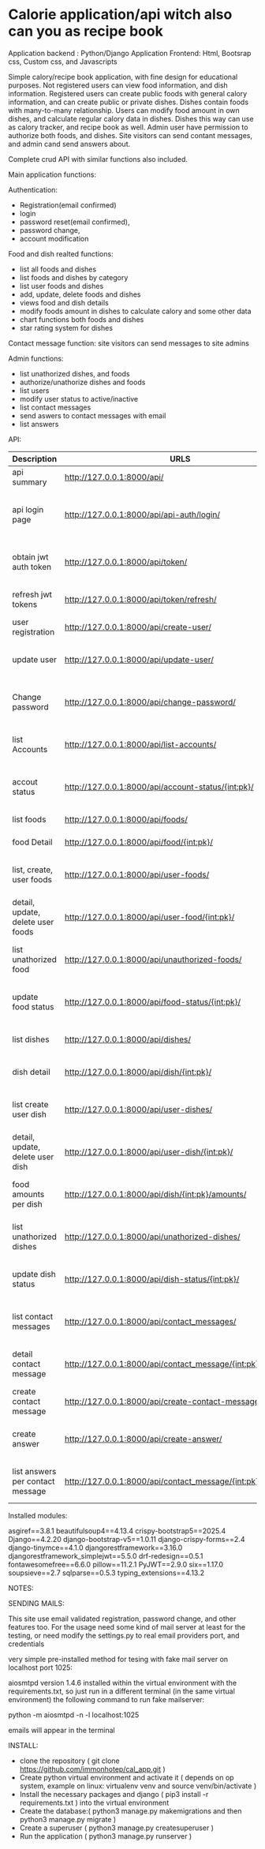 # Calorie application/api witch also can you as recipe book

Application backend : Python/Django
Application Frontend: Html, Bootsrap css, Custom css, and Javascripts 

Simple calory/recipe book application, with fine design for educational purposes. 
Not registered users can view food information, and dish information.
Registered users can create public foods with general calory information, and can create public or private dishes. Dishes contain foods with many-to-many relationship. Users can modify food amount in own dishes, and calculate regular calory data in dishes.
Dishes this way can use as calory tracker, and recipe book as well.
Admin user have permission to authorize both foods, and dishes.
Site visitors can send contant messages, and admin cand send answers about.

Complete crud API with similar functions also included.

Main application functions:

Authentication:

- Registration(email confirmed)
- login
- password reset(email confirmed),
- password change,
- account modification

Food and dish realted functions:

- list all foods and dishes 
- list foods and dishes by category
- list user foods and dishes
- add, update, delete foods and dishes
- views food and dish details
- modify foods amount in dishes to calculate calory and some other data
- chart functions both foods and dishes
- star rating system for dishes

Contact message function:
site visitors can send messages to site admins

Admin functions:

- list unathorized dishes, and foods
- authorize/unathorize dishes and foods 
- list users 
- modify user status to active/inactive
- list contact messages
- send aswers to contact messages with email
- list answers 


API:


| Description                         | URLS                                                        | METHODS                          |  PERMISSIONS                                    |
| ----------------------------------- | ----------------------------------------------------------- | -------------------------------- | ----------------------------------------------- |
| api summary                         | http://127.0.0.1:8000/api/                                  | GET, OPTIONS                     | for anybody                                     |
| api login page                      | http://127.0.0.1:8000/api/api-auth/login/                   | GET, POST, PUT, HEAD, OPTIONS    | for anybody, user and password will require     |
| obtain jwt auth token               | http://127.0.0.1:8000/api/token/                            | POST, OPTIONS                    | for anybody, user and password will require     |
| refresh jwt tokens                  | http://127.0.0.1:8000/api/token/refresh/                    | POST, OPTIONS                    | for anybody, refress token will require         |
| user registration                   | http://127.0.0.1:8000/api/create-user/                      | POST, OPTIONS                    | for anybody                                     |
| update user                         | http://127.0.0.1:8000/api/update-user/                      | GET, OPTIONS, PUT                | authenticated users, token or session required  |
| Change password                     | http://127.0.0.1:8000/api/change-password/                  | PUT, OPTIONS                     | authenticated users, token or session required  |
| list Accounts                       | http://127.0.0.1:8000/api/list-accounts/                    | GET, OPTIONS                     | admin only, token or session required           |
| accout status                       | http://127.0.0.1:8000/api/account-status/{int:pk}/          | GET, OPTIONS, PUT                | admin only, token or session required           |
| list foods                          | http://127.0.0.1:8000/api/foods/                            | GET, OPTIONS                     | for anybody                                     |
| food Detail                         | http://127.0.0.1:8000/api/food/{int:pk}/                    | GET, OPTIONS                     | for anybody                                     |
| list, create, user foods            | http://127.0.0.1:8000/api/user-foods/                       | POST, GET, OPTIONS               | authenticated users, token or session required  |
| detail, update, delete user foods   | http://127.0.0.1:8000/api/user-food/{int:pk}/               | DELETE, PUT, GET, OPTIONS        | authenticated users, token or session required  |
| list unathorized food               | http://127.0.0.1:8000/api/unauthorized-foods/               | GET, OPTIONS                     | admin only, token or session required           |
| update food status                  | http://127.0.0.1:8000/api/food-status/{int:pk}/             | PUT, GET, OPTIONS                | admin only, token or session required           |
| list dishes                         | http://127.0.0.1:8000/api/dishes/                           | GET, HEAD, OPTIONS               | for anybody                                     |
| dish detail                         | http://127.0.0.1:8000/api/dish/{int:pk}/                    | GET, HEAD, OPTIONS               | for anybody                                     |
| list create user dish               | http://127.0.0.1:8000/api/user-dishes/                      | GET, POST, HEAD, OPTIONS         | authenticated users, token or session required  |
| detail, update, delete user dish    | http://127.0.0.1:8000/api/user-dish/{int:pk}/               | GET, PUT, DELETE, HEAD, OPTIONS  | authenticated users, token or session required  |
| food amounts per dish               | http://127.0.0.1:8000/api/dish/{int:pk}/amounts/            | GET, HEAD, OPTIONS               | authenticated users, token or session required  |
| list unathorized dishes             | http://127.0.0.1:8000/api/unathorized-dishes/               | GET, HEAD, OPTIONS               | admin only, token or session required           |
| update dish status                  | http://127.0.0.1:8000/api/dish-status/{int:pk}/             | GET, PUT, HEAD, OPTIONS          | admin only, token or session required           |
| list contact messages               | http://127.0.0.1:8000/api/contact_messages/                 | GET, OPTIONS                     | admin only, token or session required           |
| detail contact message              | http://127.0.0.1:8000/api/contact_message/{int:pk}/         | GET, OPTIONS                     | admin only, token or session required           |
| create contact message              | http://127.0.0.1:8000/api/create-contact-message/           | POST, OPTIONS                    | for anybody                                     |
| create answer                       | http://127.0.0.1:8000/api/create-answer/                    | POST, OPTIONS                    | admin only, token or session required           |
| list answers per contact message    | http://127.0.0.1:8000/api/contact_message/{int:pk}/answers/ | GET, HEAD, OPTIONS               | admin only, token or session required           |




Installed modules:

asgiref==3.8.1
beautifulsoup4==4.13.4
crispy-bootstrap5==2025.4
Django==4.2.20
django-bootstrap-v5==1.0.11
django-crispy-forms==2.4
django-tinymce==4.1.0
djangorestframework==3.16.0
djangorestframework_simplejwt==5.5.0
drf-redesign==0.5.1
fontawesomefree==6.6.0
pillow==11.2.1
PyJWT==2.9.0
six==1.17.0
soupsieve==2.7
sqlparse==0.5.3
typing_extensions==4.13.2


NOTES:

SENDING MAILS:

This site use email validated registration, password change, and other features too.
For the usage need some kind of mail server at least for the testing, or need modify the settings.py to real email providers port, and credentials

very simple pre-installed method for tesing with fake mail server on localhost port 1025:

aiosmtpd version 1.4.6 installed within the virtual environment with the requirements.txt, so just run in a different terminal (in the same virtual environment) the following command to run fake mailserver:

python -m aiosmtpd -n -l localhost:1025

emails will appear in the terminal



INSTALL:

- clone the repository ( git clone https://github.com/immonhotep/cal_app.git )
- Create python virtual environment and activate it ( depends on op system, example on linux: virtualenv venv  and source venv/bin/activate )
- Install the necessary packages and django  ( pip3 install -r requirements.txt ) into the virtual environment
- Create the database:( python3 manage.py makemigrations and then python3 manage.py migrate )
- Create a superuser ( python3 manage.py createsuperuser )
- Run the application ( python3 manage.py runserver )
